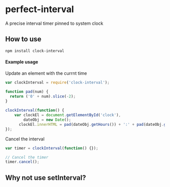 # perfect-interval
A precise interval timer pinned to system clock

## How to use
```
npm install clock-interval
```

#### Example usage
Update an element with the currnt time
```js
var clockInterval = require('clock-interval');

function pad(num) {
  return ('0' + num).slice(-2);
}
  
clockInterval(function() {
    var clockEl = document.getElementById('clock'),
        dateObj = new Date(); 
      clockEl.innerHTML = pad(dateObj.getHours()) + ':' + pad(dateObj.getMinutes()) + ':' + pad(dateObj.getSeconds());
});
```

Cancel the interval
```js
var timer = clockInterval(function() {});

// Cancel the timer
timer.cancel();
```

## Why not use setInterval?
